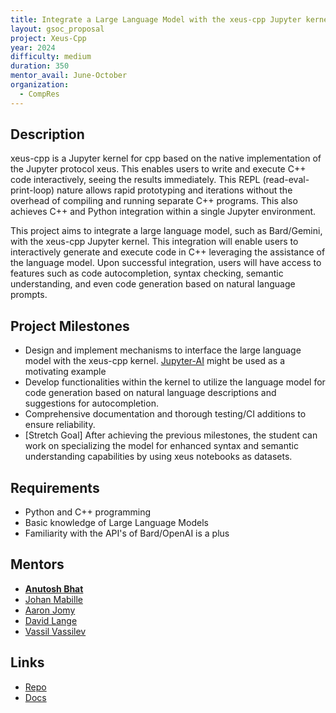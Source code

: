 ```yaml
---
title: Integrate a Large Language Model with the xeus-cpp Jupyter kernel
layout: gsoc_proposal
project: Xeus-Cpp
year: 2024
difficulty: medium
duration: 350
mentor_avail: June-October
organization:
  - CompRes
---
```


## Description

xeus-cpp is a Jupyter kernel for cpp based on the native implementation of the Jupyter protocol xeus. This enables users to write and execute C++ code interactively, seeing the results immediately. This REPL (read-eval-print-loop) nature allows rapid prototyping and iterations without the overhead of compiling and running separate C++ programs. This also achieves C++ and Python integration within a single Jupyter environment.

This project aims to integrate a large language model, such as Bard/Gemini, with the xeus-cpp Jupyter kernel. This integration will enable users to interactively generate and execute code in C++ leveraging the assistance of the language model. Upon successful integration, users will have access to features such as code autocompletion, syntax checking, semantic understanding, and even code generation based on natural language prompts.

## Project Milestones

* Design and implement mechanisms to interface the large language model with the xeus-cpp kernel. [Jupyter-AI](https://github.com/jupyterlab/jupyter-ai) might be used as a motivating example
* Develop functionalities within the kernel to utilize the language model for code generation based on natural language descriptions and suggestions for autocompletion.
* Comprehensive documentation and thorough testing/CI additions to ensure reliability.
* [Stretch Goal] After achieving the previous milestones, the student can work on specializing the model for enhanced syntax and semantic understanding capabilities by using xeus notebooks as datasets.

## Requirements

* Python and C++ programming
* Basic knowledge of Large Language Models 
* Familiarity with the API's of Bard/OpenAI is a plus

## Mentors
* **[Anutosh Bhat](mailto:anutosh.bhat@quantstack.net)**
* [Johan Mabille](mailto:johan.mabille@quantstack.net)
* [Aaron Jomy](mailto:aaron.jomy@cern.ch)
* [David Lange](mailto:david.lange@cern.ch)
* [Vassil Vassilev](mailto:vvasilev@cern.ch)

## Links
* [Repo](https://github.com/compiler-research/xeus-cpp)
* [Docs](https://xeus-cpp.readthedocs.io/en/latest/index.html)

